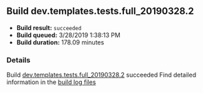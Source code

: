 ## Build dev.templates.tests.full_20190328.2
- **Build result:** `succeeded`
- **Build queued:** 3/28/2019 1:38:13 PM
- **Build duration:** 178.09 minutes
### Details
Build [dev.templates.tests.full_20190328.2](https://winappstudio.visualstudio.com/web/build.aspx?pcguid=a4ef43be-68ce-4195-a619-079b4d9834c2&builduri=vstfs%3a%2f%2f%2fBuild%2fBuild%2f27389) succeeded
Find detailed information in the [build log files](https://uwpctdiags.blob.core.windows.net/buildlogs/dev.templates.tests.full_20190328.2_logs.zip)
